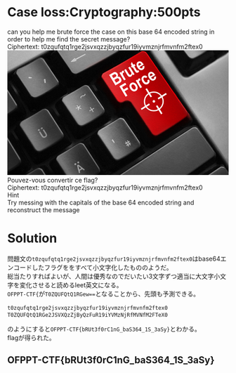 # Case loss:Cryptography:500pts
can you help me brute force the case on this base 64 encoded string in order to help me find the secret message?  
Ciphertext: t0zqufqtq1rge2jsvxqzzjbyqzfur19iyvmznjrfmvnfm2ftex0  
![BruteForce.jpg](images/BruteForce.jpg)  
Pouvez-vous convertir ce flag?  
Ciphertext: t0zqufqtq1rge2jsvxqzzjbyqzfur19iyvmznjrfmvnfm2ftex0  
Hint  
Try messing with the capitals of the base 64 encoded string and reconstruct the message  

# Solution
問題文の`t0zqufqtq1rge2jsvxqzzjbyqzfur19iyvmznjrfmvnfm2ftex0`はbase64エンコードしたフラグををすべて小文字化したもののようだ。  
総当たりすればよいが、人間は優秀なのでだいたい3文字ずつ適当に大文字小文字を変化させると読めるleet英文になる。  
`OFPPT-CTF{`が`T0ZQUFQtQ1RGew==`となることから、先頭も予測できる。  
```
t0zqufqtq1rge2jsvxqzzjbyqzfur19iyvmznjrfmvnfm2ftex0
T0ZQUFQtQ1RGe2JSVXQzZjByQzFuR19iYVMzNjRfMVNfM2FTeX0
```
のようにすると`OFPPT-CTF{bRUt3f0rC1nG_baS364_1S_3aSy}`とわかる。  
flagが得られた。  

## OFPPT-CTF{bRUt3f0rC1nG_baS364_1S_3aSy}